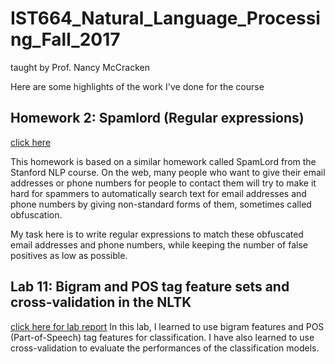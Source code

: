 # IST664_Natural_Language_Processing_Fall_2017
taught by Prof. Nancy McCracken

Here are some highlights of the work I've done for the course

## Homework 2: Spamlord (Regular expressions)
[click here](https://github.com/cpkoywk/IST664_Natural_Language_Processing/tree/master/HW2%20-%2010:12_spamlord)

This homework is based on a similar homework called SpamLord from the Stanford NLP course. On the web, many people who want to give their email addresses or phone numbers for people to contact them will try to make it hard for spammers to automatically search text for email addresses and phone numbers by giving non-standard forms of them, sometimes called obfuscation.

My task here is to write regular expressions to match these obfuscated email addresses and phone numbers, while keeping the number of false positives as low as possible.

## Lab 11: Bigram and POS tag feature sets and cross-validation in the NLTK
[click here for lab report](https://github.com/cpkoywk/IST664_Natural_Language_Processing/blob/master/Lab%2011%20-%20Bigrams:POStags:CV/LabWeek11bigrams.ipynb)
In this lab, I learned to use bigram features and POS (Part-of-Speech) tag features for classification. I have also learned to use cross-validation to evaluate the performances of the classification models.
